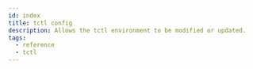 ```yaml
---
id: index
title: tctl config
description: Allows the tctl environment to be modified or updated.
tags:
  - reference
  - tctl
---
```

